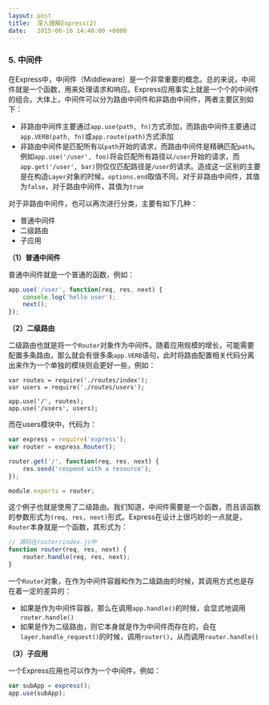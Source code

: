 ```yaml
---
layout: post
title:  深入理解Express(2)
date:   2015-06-16 14:40:00 +0800
---
```


### 5. 中间件

在Express中，中间件（Middleware）是一个非常重要的概念。总的来说，中间件就是一个函数，用来处理请求和响应。Express应用事实上就是一个个的中间件的组合。大体上，中间件可以分为路由中间件和非路由中间件，两者主要区别如下：

- 非路由中间件主要通过`app.use(path, fn)`方式添加，而路由中间件主要通过`app.VERB(path, fn)`或`app.route(path)`方式添加
- 非路由中间件是匹配所有以`path`开始的请求，而路由中间件是精确匹配`path`。例如`app.use('/user', foo)`将会匹配所有路径以`/user`开始的请求，而`app.get('/user', bar)`则仅仅匹配路径是`/user`的请求。造成这一区别的主要是在构造`Layer`对象的时候，`options.end`取值不同，对于非路由中间件，其值为`false`，对于路由中间件，其值为`true`

对于非路由中间件，也可以再次进行分类，主要有如下几种：

- 普通中间件
- 二级路由
- 子应用

**（1）普通中间件**

普通中间件就是一个普通的函数，例如：

```javascript
app.use('/user', function(req, res, next) {
	console.log('hello user');
	next();
});
```

**（2）二级路由**

二级路由也就是将一个`Router`对象作为中间件。随着应用规模的增长，可能需要配置多条路由，那么就会有很多条`app.VERB`语句，此时将路由配置相关代码分离出来作为一个单独的模块则会更好一些，例如：

```
var routes = require('./routes/index');
var users = require('./routes/users');

app.use('/', routes);
app.use('/users', users);
```

而在users模块中，代码为：

```javascript
var express = require('express');
var router = express.Router();

router.get('/', function(req, res, next) {
	res.send('respond with a resource');
});

module.exports = router;
```

这个例子也就是使用了二级路由。我们知道，中间件需要是一个函数，而且该函数的参数形式为`(req, res, next)`形式。Express在设计上很巧妙的一点就是，`Router`本身就是一个函数，其形式为：

```javascript
// 源码在router/index.js中
function router(req, res, next) {
	router.handle(req, res, next);
}
```

一个`Router`对象，在作为中间件容器和作为二级路由的时候，其调用方式也是存在着一定的差异的：

- 如果是作为中间件容器，那么在调用`app.handle()`的时候，会显式地调用`router.handle()`
- 如果是作为二级路由，则它本身就是作为中间件而存在的，会在`layer.handle_request()`的时候，调用`router()`，从而调用`router.handle()`

**（3）子应用**

一个Express应用也可以作为一个中间件，例如：

```javascript
var subApp = express();
app.use(subApp);
```